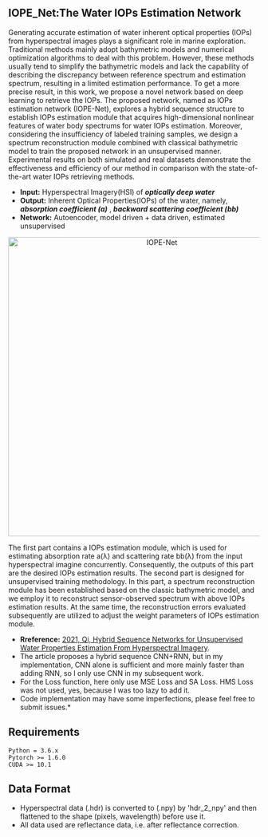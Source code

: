 ## IOPE_Net:The Water IOPs Estimation Network

Generating accurate estimation of water inherent optical properties (IOPs) from hyperspectral images plays a significant role in marine exploration. Traditional methods mainly adopt bathymetric models and numerical optimization algorithms to deal with this problem. However, these methods usually tend to simplify the bathymetric models and lack the capability of describing the discrepancy between reference spectrum and estimation spectrum, resulting in a limited estimation performance. To get a more precise result, in this work, we propose a novel network based on deep learning to retrieve the IOPs. The proposed network, named as IOPs estimation network (IOPE-Net), explores a hybrid sequence structure to establish IOPs estimation module that acquires high-dimensional nonlinear features of water body spectrums for water IOPs estimation. Moreover, considering the insufficiency of labeled training samples, we design a spectrum reconstruction module combined with classical bathymetric model to train the proposed network in an unsupervised manner. Experimental results on both simulated and real datasets demonstrate the effectiveness and efficiency of our method in comparison with the state-of-the-art water IOPs retrieving methods.

* **Input:** Hyperspectral Imagery(HSI) of ***optically deep water***
* **Output:** Inherent Optical Properties(IOPs) of the water, namely, ***absorption coefficient (a)*** , ***backward scattering coefficient (bb)***
* **Network:** Autoencoder, model driven + data driven, estimated unsupervised 

<div align=center><img src="https://github.com/lijinchao98/IOPE_Net/blob/main/fig.jpg" width="600px" alt="IOPE-Net"></div>

The first part contains a IOPs estimation module, which is used for estimating absorption rate a(λ) and scattering rate bb(λ) from the input hyperspectral imagine concurrently. Consequently, the outputs of this part are the desired IOPs estimation results. The second part is designed for unsupervised training methodology. In this part, a spectrum reconstruction module has been established based on the classic bathymetric model, and we employ it to reconstruct sensor-observed spectrum with above IOPs estimation results. At the same time, the reconstruction errors evaluated subsequently are utilized to adjust the weight parameters of IOPs estimation module.

* **Rreference:** [2021, Qi, Hybrid Sequence Networks for Unsupervised Water Properties Estimation From Hyperspectral Imagery](https://doi.org/10.1109/JSTARS.2021.3068727). 
* The article proposes a hybrid sequence CNN+RNN, but in my implementation, CNN alone is sufficient and more mainly faster than adding RNN, so I only use CNN in my subsequent work.
* For the Loss function, here only use MSE Loss and SA Loss. HMS Loss was not used, yes, because I was too lazy to add it.
* Code implementation may have some imperfections, please feel free to submit issues.*
## Requirements
```
Python = 3.6.x
Pytorch >= 1.6.0
CUDA >= 10.1
```
## Data Format
* Hyperspectral data (.hdr) is converted to (.npy) by 'hdr_2_npy' and then flattened to the shape (pixels, wavelength) before use it.
* All data used are reflectance data, i.e. after reflectance correction.
